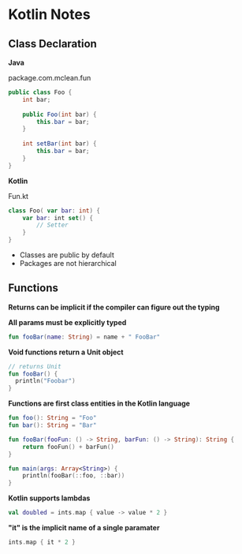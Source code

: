 # Kotlin Notes

## Class Declaration

**Java**

package.com.mclean.fun

```java
public class Foo {
	int bar;
	
	public Foo(int bar) {
		this.bar = bar;
	}
	
	int setBar(int bar) {
		this.bar = bar;
	}
}
```

**Kotlin**

Fun.kt

```kotlin
class Foo( var bar: int) {
	var bar: int set() {
		// Setter
	} 
}
```

- Classes are public by default
- Packages are not hierarchical

## Functions

**Returns can be implicit if the compiler can figure out the typing**

**All params must be explicitly typed**

```kotlin
fun fooBar(name: String) = name + " FooBar"
```

**Void functions return a Unit object**

```kotlin
// returns Unit
fun fooBar() {
  println("Foobar")
}
```
**Functions are first class entities in the Kotlin language**

```kotlin
fun foo(): String = "Foo"
fun bar(): String = "Bar"

fun fooBar(fooFun: () -> String, barFun: () -> String): String {
	return fooFun() + barFun()
}

fun main(args: Array<String>) {
	println(fooBar(::foo, ::bar))
}
```

**Kotlin supports lambdas**

```kotlin
val doubled = ints.map { value -> value * 2 }
```

**"it" is the implicit name of a single paramater**

```kotlin
ints.map { it * 2 }
```
